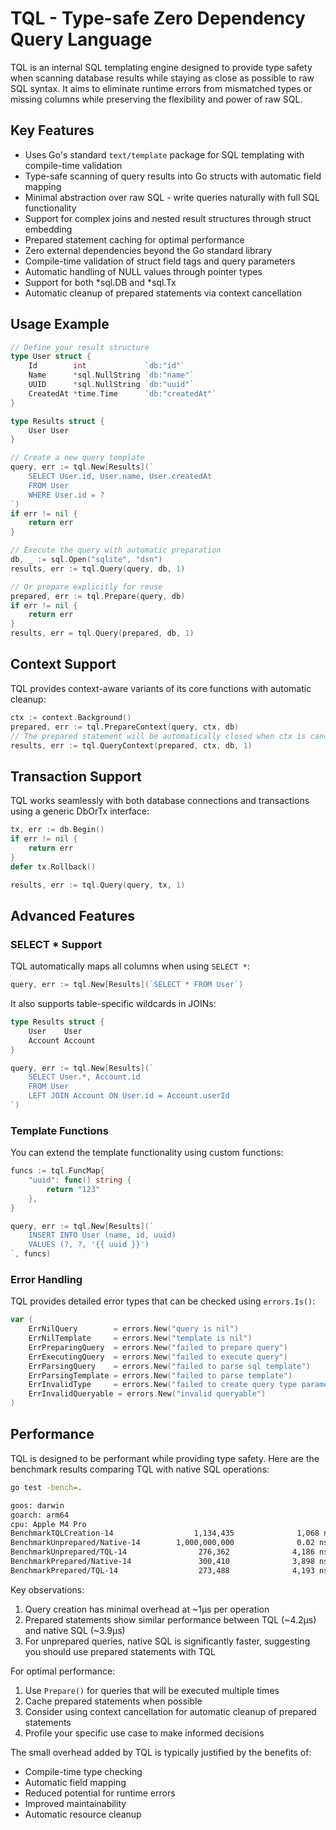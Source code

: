 # TQL - Type-safe Zero Dependency Query Language

TQL is an internal SQL templating engine designed to provide type safety when scanning database results while staying as close as possible to raw SQL syntax. It aims to eliminate runtime errors from mismatched types or missing columns while preserving the flexibility and power of raw SQL.

## Key Features

- Uses Go's standard `text/template` package for SQL templating with compile-time validation
- Type-safe scanning of query results into Go structs with automatic field mapping
- Minimal abstraction over raw SQL - write queries naturally with full SQL functionality
- Support for complex joins and nested result structures through struct embedding
- Prepared statement caching for optimal performance
- Zero external dependencies beyond the Go standard library
- Compile-time validation of struct field tags and query parameters
- Automatic handling of NULL values through pointer types
- Support for both *sql.DB and *sql.Tx
- Automatic cleanup of prepared statements via context cancellation

## Usage Example

```go
// Define your result structure
type User struct {
    Id        int             `db:"id"`
    Name      *sql.NullString `db:"name"`
    UUID      *sql.NullString `db:"uuid"`
    CreatedAt *time.Time      `db:"createdAt"`
}

type Results struct {
    User User
}

// Create a new query template
query, err := tql.New[Results](`
    SELECT User.id, User.name, User.createdAt 
    FROM User 
    WHERE User.id = ?
`)
if err != nil {
    return err
}

// Execute the query with automatic preparation
db, _ := sql.Open("sqlite", "dsn")
results, err := tql.Query(query, db, 1)

// Or prepare explicitly for reuse
prepared, err := tql.Prepare(query, db)
if err != nil {
    return err
}
results, err = tql.Query(prepared, db, 1)
```

## Context Support

TQL provides context-aware variants of its core functions with automatic cleanup:

```go
ctx := context.Background()
prepared, err := tql.PrepareContext(query, ctx, db)
// The prepared statement will be automatically closed when ctx is cancelled
results, err := tql.QueryContext(prepared, ctx, db, 1)
```

## Transaction Support

TQL works seamlessly with both database connections and transactions using a generic DbOrTx interface:

```go
tx, err := db.Begin()
if err != nil {
    return err
}
defer tx.Rollback()

results, err := tql.Query(query, tx, 1)
```

## Advanced Features

### SELECT * Support
TQL automatically maps all columns when using `SELECT *`:

```go
query, err := tql.New[Results](`SELECT * FROM User`)
```

It also supports table-specific wildcards in JOINs:

```go
type Results struct {
    User    User
    Account Account
}

query, err := tql.New[Results](`
    SELECT User.*, Account.id 
    FROM User 
    LEFT JOIN Account ON User.id = Account.userId
`)
```

### Template Functions

You can extend the template functionality using custom functions:

```go
funcs := tql.FuncMap{
    "uuid": func() string { 
        return "123" 
    },
}

query, err := tql.New[Results](`
    INSERT INTO User (name, id, uuid) 
    VALUES (?, ?, '{{ uuid }}')
`, funcs)
```

### Error Handling

TQL provides detailed error types that can be checked using `errors.Is()`:

```go
var (
    ErrNilQuery        = errors.New("query is nil")
    ErrNilTemplate     = errors.New("template is nil")
    ErrPreparingQuery  = errors.New("failed to prepare query")
    ErrExecutingQuery  = errors.New("failed to execute query")
    ErrParsingQuery    = errors.New("failed to parse sql template")
    ErrParsingTemplate = errors.New("failed to parse template")
    ErrInvalidType     = errors.New("failed to create query type parameter is invalid")
    ErrInvalidQueryable = errors.New("invalid queryable")
)
```

## Performance

TQL is designed to be performant while providing type safety. Here are the benchmark results comparing TQL with native SQL operations:
```bash
go test -bench=.
```

```bash
goos: darwin
goarch: arm64
cpu: Apple M4 Pro
BenchmarkTQLCreation-14                  1,134,435              1,068 ns/op
BenchmarkUnprepared/Native-14        1,000,000,000              0.02 ns/op
BenchmarkUnprepared/TQL-14                276,362              4,186 ns/op
BenchmarkPrepared/Native-14               300,410              3,898 ns/op
BenchmarkPrepared/TQL-14                  273,488              4,193 ns/op
```

Key observations:
1. Query creation has minimal overhead at ~1µs per operation
2. Prepared statements show similar performance between TQL (~4.2µs) and native SQL (~3.9µs)
3. For unprepared queries, native SQL is significantly faster, suggesting you should use prepared statements with TQL

For optimal performance:
1. Use `Prepare()` for queries that will be executed multiple times
2. Cache prepared statements when possible
3. Consider using context cancellation for automatic cleanup of prepared statements
4. Profile your specific use case to make informed decisions

The small overhead added by TQL is typically justified by the benefits of:
- Compile-time type checking
- Automatic field mapping
- Reduced potential for runtime errors
- Improved maintainability
- Automatic resource cleanup
